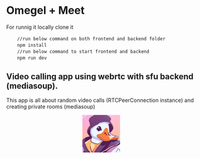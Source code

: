 <h1>Omegel + Meet</h1>

For runnig it locally
clone it

```bash
    //run below command on both frontend and backend folder
    npm install
    //run below command to start frontend and backend
    npm run dev
```

<h2>Video calling app using webrtc with sfu backend (mediasoup).</h2>
<p>
    This app is all about random video calls (RTCPeerConnection instance) and creating private rooms (mediasoup) 
</p>
<div align="center">
<img src="./frontend/src/img/icon.png" height="100px" width="100px" />
</div>
